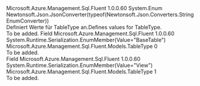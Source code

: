 <Type Name="TableType" FullName="Microsoft.Azure.Management.Sql.Fluent.Models.TableType">
  <TypeSignature Language="C#" Value="public enum TableType" />
  <TypeSignature Language="ILAsm" Value=".class public auto ansi sealed TableType extends System.Enum" />
  <TypeSignature Language="DocId" Value="T:Microsoft.Azure.Management.Sql.Fluent.Models.TableType" />
  <TypeSignature Language="VB.NET" Value="Public Enum TableType" />
  <TypeSignature Language="F#" Value="type TableType = " />
  <AssemblyInfo>
    <AssemblyName>Microsoft.Azure.Management.Sql.Fluent</AssemblyName>
    <AssemblyVersion>1.0.0.60</AssemblyVersion>
  </AssemblyInfo>
  <Base>
    <BaseTypeName>System.Enum</BaseTypeName>
  </Base>
  <Attributes>
    <Attribute>
      <AttributeName>Newtonsoft.Json.JsonConverter(typeof(Newtonsoft.Json.Converters.StringEnumConverter))</AttributeName>
    </Attribute>
  </Attributes>
  <Docs>
    <summary>
            <span data-ttu-id="785c8-101">Definiert Werte für TableType an.</span><span class="sxs-lookup"><span data-stu-id="785c8-101">Defines values for TableType.</span></span>
            </summary>
    <remarks>To be added.</remarks>
  </Docs>
  <Members>
    <Member MemberName="BaseTable">
      <MemberSignature Language="C#" Value="BaseTable" />
      <MemberSignature Language="ILAsm" Value=".field public static literal valuetype Microsoft.Azure.Management.Sql.Fluent.Models.TableType BaseTable = int32(0)" />
      <MemberSignature Language="DocId" Value="F:Microsoft.Azure.Management.Sql.Fluent.Models.TableType.BaseTable" />
      <MemberSignature Language="VB.NET" Value="BaseTable" />
      <MemberSignature Language="F#" Value="BaseTable = 0" Usage="Microsoft.Azure.Management.Sql.Fluent.Models.TableType.BaseTable" />
      <MemberType>Field</MemberType>
      <AssemblyInfo>
        <AssemblyName>Microsoft.Azure.Management.Sql.Fluent</AssemblyName>
        <AssemblyVersion>1.0.0.60</AssemblyVersion>
      </AssemblyInfo>
      <Attributes>
        <Attribute>
          <AttributeName>System.Runtime.Serialization.EnumMember(Value="BaseTable")</AttributeName>
        </Attribute>
      </Attributes>
      <ReturnValue>
        <ReturnType>Microsoft.Azure.Management.Sql.Fluent.Models.TableType</ReturnType>
      </ReturnValue>
      <MemberValue>0</MemberValue>
      <Docs>
        <summary>To be added.</summary>
      </Docs>
    </Member>
    <Member MemberName="View">
      <MemberSignature Language="C#" Value="View" />
      <MemberSignature Language="ILAsm" Value=".field public static literal valuetype Microsoft.Azure.Management.Sql.Fluent.Models.TableType View = int32(1)" />
      <MemberSignature Language="DocId" Value="F:Microsoft.Azure.Management.Sql.Fluent.Models.TableType.View" />
      <MemberSignature Language="VB.NET" Value="View" />
      <MemberSignature Language="F#" Value="View = 1" Usage="Microsoft.Azure.Management.Sql.Fluent.Models.TableType.View" />
      <MemberType>Field</MemberType>
      <AssemblyInfo>
        <AssemblyName>Microsoft.Azure.Management.Sql.Fluent</AssemblyName>
        <AssemblyVersion>1.0.0.60</AssemblyVersion>
      </AssemblyInfo>
      <Attributes>
        <Attribute>
          <AttributeName>System.Runtime.Serialization.EnumMember(Value="View")</AttributeName>
        </Attribute>
      </Attributes>
      <ReturnValue>
        <ReturnType>Microsoft.Azure.Management.Sql.Fluent.Models.TableType</ReturnType>
      </ReturnValue>
      <MemberValue>1</MemberValue>
      <Docs>
        <summary>To be added.</summary>
      </Docs>
    </Member>
  </Members>
</Type>